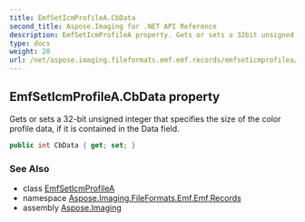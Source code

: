 ```yaml
---
title: EmfSetIcmProfileA.CbData
second_title: Aspose.Imaging for .NET API Reference
description: EmfSetIcmProfileA property. Gets or sets a 32bit unsigned integer that specifies the size of the color profile data if it is contained in the Data field
type: docs
weight: 20
url: /net/aspose.imaging.fileformats.emf.emf.records/emfseticmprofilea/cbdata/
---
```

## EmfSetIcmProfileA.CbData property

Gets or sets a 32-bit unsigned integer that specifies the size of the color profile data, if it is contained in the Data field.

```csharp
public int CbData { get; set; }
```

### See Also

* class [EmfSetIcmProfileA](../)
* namespace [Aspose.Imaging.FileFormats.Emf.Emf.Records](../../emfseticmprofilea/)
* assembly [Aspose.Imaging](../../../)


